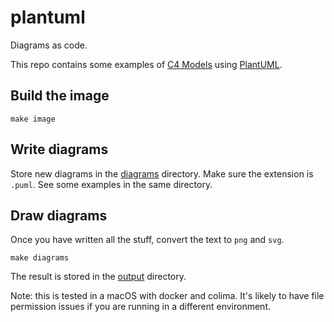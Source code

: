 # plantuml

Diagrams as code.

This repo contains some examples of [C4 Models](https://c4model.com/) using
[PlantUML](https://plantuml.com/).

## Build the image

```console
make image
```

## Write diagrams

Store new diagrams in the [diagrams](./diagrams/) directory.
Make sure the extension is `.puml`.
See some examples in the same directory.

## Draw diagrams

Once you have written all the stuff, convert the text to `png` and `svg`.

```console
make diagrams
```

The result is stored in the [output](./output/) directory.

Note: this is tested in a macOS with docker and colima.
It's likely to have file permission issues if you are running in a different environment.
